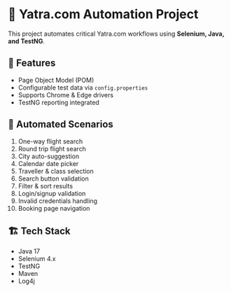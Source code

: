 # 🧭 Yatra.com Automation Project

This project automates critical Yatra.com workflows using **Selenium, Java, and TestNG**.

## 🚀 Features
- Page Object Model (POM)
- Configurable test data via `config.properties`
- Supports Chrome & Edge drivers
- TestNG reporting integrated

## 🧪 Automated Scenarios
1. One-way flight search
2. Round trip flight search
3. City auto-suggestion
4. Calendar date picker
5. Traveller & class selection
6. Search button validation
7. Filter & sort results
8. Login/signup validation
9. Invalid credentials handling
10. Booking page navigation

## 🏗️ Tech Stack
- Java 17
- Selenium 4.x
- TestNG
- Maven
- Log4j

